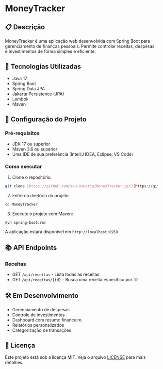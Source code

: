 # MoneyTracker

## 📋 Descrição

MoneyTracker é uma aplicação web desenvolvida com Spring Boot para gerenciamento de finanças pessoais. Permite controlar
receitas, despesas e investimentos de forma simples e eficiente.

## 🚀 Tecnologias Utilizadas

- Java 17
- Spring Boot
- Spring Data JPA
- Jakarta Persistence (JPA)
- Lombok
- Maven

## 🔧 Configuração do Projeto

### Pré-requisitos

- JDK 17 ou superior
- Maven 3.6 ou superior
- Uma IDE de sua preferência (IntelliJ IDEA, Eclipse, VS Code)

### Como executar

1. Clone o repositório:
```bash
git clone [https://github.com/seu-usuario/MoneyTracker.git](https://github.com/seu-usuario/MoneyTracker.git)

```

2. Entre no diretório do projeto:
```bash 
cd MoneyTracker

```
3. Execute o projeto com Maven:
```bash
mvn spring-boot:run
```

A aplicação estará disponível em `http://localhost:8950`

## 📚 API Endpoints
### Receitas
- GET `/api/receitas` - Lista todas as receitas
- GET `/api/receitas/{id}` - Busca uma receita específica por ID

## 🛠️ Em Desenvolvimento
- Gerenciamento de despesas
- Controle de investimentos
- Dashboard com resumo financeiro
- Relatórios personalizados
- Categorização de transações

## 📄 Licença
Este projeto está sob a licença MIT. Veja o arquivo [LICENSE](LICENSE) para mais detalhes.

